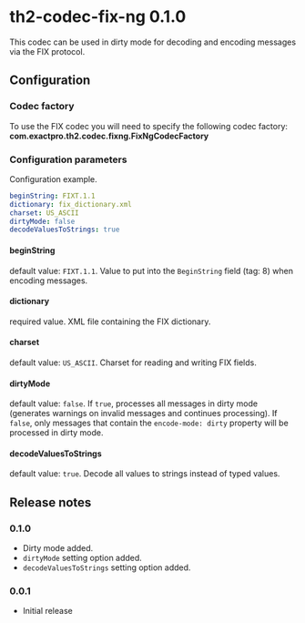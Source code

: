# th2-codec-fix-ng 0.1.0

This codec can be used in dirty mode for decoding and encoding messages via the FIX protocol.

## Configuration

### Codec factory

To use the FIX codec you will need to specify the following codec factory:
**com.exactpro.th2.codec.fixng.FixNgCodecFactory**

### Configuration parameters
Configuration example.
```yaml
beginString: FIXT.1.1
dictionary: fix_dictionary.xml
charset: US_ASCII
dirtyMode: false
decodeValuesToStrings: true
```

#### beginString
default value: `FIXT.1.1`. Value to put into the `BeginString` field (tag: 8) when encoding messages.

#### dictionary
required value. XML file containing the FIX dictionary.

#### charset
default value: `US_ASCII`. Charset for reading and writing FIX fields.

#### dirtyMode
default value: `false`. If `true`, processes all messages in dirty mode (generates warnings on invalid messages and continues processing). If `false`, only messages that contain the `encode-mode: dirty` property will be processed in dirty mode.

#### decodeValuesToStrings
default value: `true`. Decode all values to strings instead of typed values.

## Release notes
### 0.1.0
  + Dirty mode added. 
  + `dirtyMode` setting option added.
  + `decodeValuesToStrings` setting option added.

### 0.0.1
  + Initial release